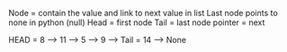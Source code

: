 Node = contain the value and link to next value in list
Last node points to none in python (null)
Head = first node
Tail = last node
pointer = next

HEAD = 8 --> 11 --> 5 --> 9 --> Tail = 14 --> None

